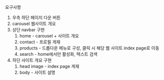요구사항

1. 우측 하단 페이지 다운 버튼
2. carousel 웹사이트 개요 
3. 상단 navbar 구현
   1. home - carousel + 사이트 개요
   2. contact - 프로필 게재
   3. products - 드롭다운 메뉴로 구성, 클릭 시 해당 웹 사이트 index page로 이동
   4. search - home에서만 활성화, 텍스트 검색
4. 하단 사이트 개요 구현
   1. head image - index page 게재
   2. body - 사이트 설명